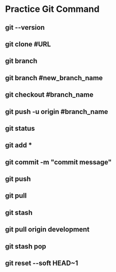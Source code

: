 # Practice Git Command
## git --version
## git clone #URL
## git branch
## git branch #new_branch_name
## git checkout #branch_name
## git push -u origin #branch_name
## git status
## git add *
## git commit -m "commit message"
## git push
## git pull
## git stash
## git pull origin development
## git stash pop
## git reset --soft HEAD~1